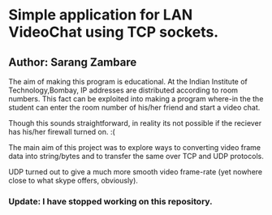 # Simple application for LAN VideoChat using TCP sockets.
## Author: Sarang Zambare

The aim of making this program is educational. At the Indian Institute of Technology,Bombay, IP addresses
are distributed according to room numbers. This fact can be exploited into making a program where-in the the student can enter
the room number of his/her friend and start a video chat. 

Though this sounds straightforward, in reality its not possible if the reciever has his/her firewall turned on. :(

The main aim of this project was to explore ways to converting video frame data into string/bytes and to transfer the same over
TCP and UDP protocols.

UDP turned out to give a much more smooth video frame-rate (yet nowhere close to what skype offers, obviously).

### Update: I have stopped working on this repository.
